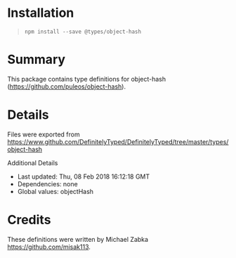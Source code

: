 # Installation
> `npm install --save @types/object-hash`

# Summary
This package contains type definitions for object-hash (https://github.com/puleos/object-hash).

# Details
Files were exported from https://www.github.com/DefinitelyTyped/DefinitelyTyped/tree/master/types/object-hash

Additional Details
 * Last updated: Thu, 08 Feb 2018 16:12:18 GMT
 * Dependencies: none
 * Global values: objectHash

# Credits
These definitions were written by Michael Zabka <https://github.com/misak113>.
